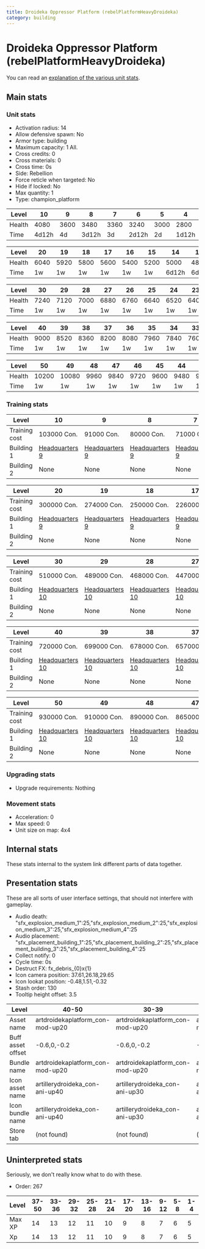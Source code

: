 ```yaml
---
title: Droideka Oppressor Platform (rebelPlatformHeavyDroideka)
category: building
---
```


# Droideka Oppressor Platform (rebelPlatformHeavyDroideka)

You can read an [explanation  of the various unit stats](unitexplained.md).

## Main stats

### Unit stats

  * Activation radius: 14
  * Allow defensive spawn: No
  * Armor type: building
  * Maximum capacity: 1  All.
  * Cross credits: 0
  * Cross materials: 0
  * Cross time: 0s
  * Side: Rebellion
  * Force reticle when targeted: No
  * Hide if locked: No
  * Max quantity: 1
  * Type: champion_platform

|Level |10   |9   |8    |7   |6    |5   |4    |3   |2   |1   |
|------|-----|----|-----|----|-----|----|-----|----|----|----|
|Health|4080 |3600|3480 |3360|3240 |3000|2800 |2600|2400|2000|
|Time  |4d12h|4d  |3d12h|3d  |2d12h|2d  |1d12h|1d  |12h |0s  |


|Level |20  |19  |18  |17  |16  |15  |14   |13  |12   |11  |
|------|----|----|----|----|----|----|-----|----|-----|----|
|Health|6040|5920|5800|5600|5400|5200|5000 |4800|4560 |4320|
|Time  |1w  |1w  |1w  |1w  |1w  |1w  |6d12h|6d  |5d12h|5d  |


|Level |30  |29  |28  |27  |26  |25  |24  |23  |22  |21  |
|------|----|----|----|----|----|----|----|----|----|----|
|Health|7240|7120|7000|6880|6760|6640|6520|6400|6280|6160|
|Time  |1w  |1w  |1w  |1w  |1w  |1w  |1w  |1w  |1w  |1w  |


|Level |40  |39  |38  |37  |36  |35  |34  |33  |32  |31  |
|------|----|----|----|----|----|----|----|----|----|----|
|Health|9000|8520|8360|8200|8080|7960|7840|7600|7480|7360|
|Time  |1w  |1w  |1w  |1w  |1w  |1w  |1w  |1w  |1w  |1w  |


|Level |50   |49   |48  |47  |46  |45  |44  |43  |42  |41  |
|------|-----|-----|----|----|----|----|----|----|----|----|
|Health|10200|10080|9960|9840|9720|9600|9480|9360|9240|9120|
|Time  |1w   |1w   |1w  |1w  |1w  |1w  |1w  |1w  |1w  |1w  |


### Training stats

|Level        |10                            |9                             |8                             |7                             |6                             |5                             |4                             |3                             |2                             |1                                                    |
|-------------|------------------------------|------------------------------|------------------------------|------------------------------|------------------------------|------------------------------|------------------------------|------------------------------|------------------------------|-----------------------------------------------------|
|Training cost|103000 Con.                   |91000 Con.                    |80000 Con.                    |71000 Con.                    |63000 Con.                    |57000 Con.                    |52000 Con.                    |48000 Con.                    |46000 Con.                    |45000 Con.                                           |
|Building 1   |[Headquarters 9](rebelHQ.html)|[Headquarters 9](rebelHQ.html)|[Headquarters 9](rebelHQ.html)|[Headquarters 9](rebelHQ.html)|[Headquarters 9](rebelHQ.html)|[Headquarters 9](rebelHQ.html)|[Headquarters 9](rebelHQ.html)|[Headquarters 9](rebelHQ.html)|[Headquarters 9](rebelHQ.html)|[Headquarters 9](rebelHQ.html)                       |
|Building 2   |None                          |None                          |None                          |None                          |None                          |None                          |None                          |None                          |None                          |[Contraband Safehouse 1](rebelContrabandStorage.html)|


|Level        |20                            |19                            |18                            |17                            |16                            |15                            |14                            |13                            |12                            |11                            |
|-------------|------------------------------|------------------------------|------------------------------|------------------------------|------------------------------|------------------------------|------------------------------|------------------------------|------------------------------|------------------------------|
|Training cost|300000 Con.                   |274000 Con.                   |250000 Con.                   |226000 Con.                   |204000 Con.                   |184000 Con.                   |165000 Con.                   |147000 Con.                   |131000 Con.                   |116000 Con.                   |
|Building 1   |[Headquarters 9](rebelHQ.html)|[Headquarters 9](rebelHQ.html)|[Headquarters 9](rebelHQ.html)|[Headquarters 9](rebelHQ.html)|[Headquarters 9](rebelHQ.html)|[Headquarters 9](rebelHQ.html)|[Headquarters 9](rebelHQ.html)|[Headquarters 9](rebelHQ.html)|[Headquarters 9](rebelHQ.html)|[Headquarters 9](rebelHQ.html)|
|Building 2   |None                          |None                          |None                          |None                          |None                          |None                          |None                          |None                          |None                          |None                          |


|Level        |30                             |29                             |28                             |27                             |26                             |25                             |24                             |23                             |22                             |21                             |
|-------------|-------------------------------|-------------------------------|-------------------------------|-------------------------------|-------------------------------|-------------------------------|-------------------------------|-------------------------------|-------------------------------|-------------------------------|
|Training cost|510000 Con.                    |489000 Con.                    |468000 Con.                    |447000 Con.                    |426000 Con.                    |405000 Con.                    |384000 Con.                    |363000 Con.                    |342000 Con.                    |321000 Con.                    |
|Building 1   |[Headquarters 10](rebelHQ.html)|[Headquarters 10](rebelHQ.html)|[Headquarters 10](rebelHQ.html)|[Headquarters 10](rebelHQ.html)|[Headquarters 10](rebelHQ.html)|[Headquarters 10](rebelHQ.html)|[Headquarters 10](rebelHQ.html)|[Headquarters 10](rebelHQ.html)|[Headquarters 10](rebelHQ.html)|[Headquarters 10](rebelHQ.html)|
|Building 2   |None                           |None                           |None                           |None                           |None                           |None                           |None                           |None                           |None                           |None                           |


|Level        |40                             |39                             |38                             |37                             |36                             |35                             |34                             |33                             |32                             |31                             |
|-------------|-------------------------------|-------------------------------|-------------------------------|-------------------------------|-------------------------------|-------------------------------|-------------------------------|-------------------------------|-------------------------------|-------------------------------|
|Training cost|720000 Con.                    |699000 Con.                    |678000 Con.                    |657000 Con.                    |636000 Con.                    |615000 Con.                    |594000 Con.                    |573000 Con.                    |552000 Con.                    |531000 Con.                    |
|Building 1   |[Headquarters 10](rebelHQ.html)|[Headquarters 10](rebelHQ.html)|[Headquarters 10](rebelHQ.html)|[Headquarters 10](rebelHQ.html)|[Headquarters 10](rebelHQ.html)|[Headquarters 10](rebelHQ.html)|[Headquarters 10](rebelHQ.html)|[Headquarters 10](rebelHQ.html)|[Headquarters 10](rebelHQ.html)|[Headquarters 10](rebelHQ.html)|
|Building 2   |None                           |None                           |None                           |None                           |None                           |None                           |None                           |None                           |None                           |None                           |


|Level        |50                             |49                             |48                             |47                             |46                             |45                             |44                             |43                             |42                             |41                             |
|-------------|-------------------------------|-------------------------------|-------------------------------|-------------------------------|-------------------------------|-------------------------------|-------------------------------|-------------------------------|-------------------------------|-------------------------------|
|Training cost|930000 Con.                    |910000 Con.                    |890000 Con.                    |865000 Con.                    |845000 Con.                    |825000 Con.                    |805000 Con.                    |785000 Con.                    |760000 Con.                    |740000 Con.                    |
|Building 1   |[Headquarters 10](rebelHQ.html)|[Headquarters 10](rebelHQ.html)|[Headquarters 10](rebelHQ.html)|[Headquarters 10](rebelHQ.html)|[Headquarters 10](rebelHQ.html)|[Headquarters 10](rebelHQ.html)|[Headquarters 10](rebelHQ.html)|[Headquarters 10](rebelHQ.html)|[Headquarters 10](rebelHQ.html)|[Headquarters 10](rebelHQ.html)|
|Building 2   |None                           |None                           |None                           |None                           |None                           |None                           |None                           |None                           |None                           |None                           |


### Upgrading stats

  * Upgrade requirements: Nothing

### Movement stats

  * Acceleration: 0
  * Max speed: 0
  * Unit size on map: 4x4

## Internal stats

These stats internal to the system link different parts of data together.


## Presentation stats

These are all sorts of user interface settings, that should not interfere with gameplay.

  * Audio death: "sfx_explosion_medium_1":25,"sfx_explosion_medium_2":25,"sfx_explosion_medium_3":25,"sfx_explosion_medium_4":25
  * Audio placement: "sfx_placement_building_1":25,"sfx_placement_building_2":25,"sfx_placement_building_3":25,"sfx_placement_building_4":25
  * Collect notify: 0
  * Cycle time: 0s
  * Destruct FX: fx_debris_{0}x{1}
  * Icon camera position: 37.61,26.18,29.65
  * Icon lookat position: -0.48,1.51,-0.32
  * Stash order: 130
  * Tooltip height offset: 3.5

|Level            |40-50                           |30-39                           |20-29                           |10-19                           |9                              |2-8                            |1                              |
|-----------------|--------------------------------|--------------------------------|--------------------------------|--------------------------------|-------------------------------|-------------------------------|-------------------------------|
|Asset name       |artdroidekaplatform_con-mod-up20|artdroidekaplatform_con-mod-up20|artdroidekaplatform_con-mod-up20|artdroidekaplatform_con-mod-up10|artdroidekaplatform_con-mod-up1|artdroidekaplatform_con-mod-up1|artdroidekaplatform_con-mod-up1|
|Buff asset offset|-0.6,0,-0.2                     |-0.6,0,-0.2                     |-0.6,0,-0.2                     |-0.6,0,-0.2                     |-0.5, 0.0, -0.2                |-0.5, 0.0, -0.2                |-0.5, 0.0, -0.2                |
|Bundle name      |artdroidekaplatform_con-mod-up20|artdroidekaplatform_con-mod-up20|artdroidekaplatform_con-mod-up20|artdroidekaplatform_con-mod-up10|artdroidekaplatform_con-mod-up1|artdroidekaplatform_con-mod-up1|artdroidekaplatform_con-mod-up1|
|Icon asset name  |artillerydroideka_con-ani-up40  |artillerydroideka_con-ani-up30  |artillerydroideka_con-ani-up20  |artillerydroideka_con-ani-up10  |artillerydroideka_con-ani-up10 |artillerydroideka_con-ani-up1  |artillerydroideka_con-ani-up1  |
|Icon bundle name |artillerydroideka_con-ani-up40  |artillerydroideka_con-ani-up30  |artillerydroideka_con-ani-up20  |artillerydroideka_con-ani-up10  |artillerydroideka_con-ani-up10 |artillerydroideka_con-ani-up1  |artillerydroideka_con-ani-up1  |
|Store tab        |(not found)                     |(not found)                     |(not found)                     |(not found)                     |(not found)                    |(not found)                    |defenses                       |


## Uninterpreted stats

Seriously, we don't really know what to do with these.

  * Order: 267

|Level |37-50|33-36|29-32|25-28|21-24|17-20|13-16|9-12|5-8|1-4|
|------|-----|-----|-----|-----|-----|-----|-----|----|---|---|
|Max XP|14   |13   |12   |11   |10   |9    |8    |7   |6  |5  |
|Xp    |14   |13   |12   |11   |10   |9    |8    |7   |6  |5  |



